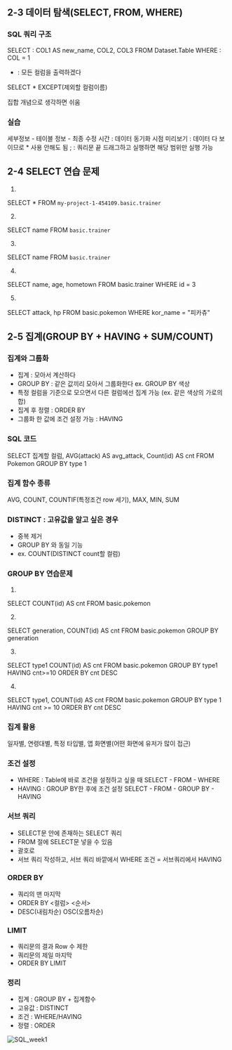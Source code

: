 ## 2-3 데이터 탐색(SELECT, FROM, WHERE)

### SQL 쿼리 구조
SELECT : <!--테이블의 어떤 컬럼을 선택할 것인가-->
    COL1 AS new_name, <!--AS는 컬럼 별칭. 따옴표 안 씀-->
    COL2,
    COL3 <!--여러 컬럼 명시 가능-->
FROM Dataset.Table <!--어떤 테이블에서 데이터를 확인할 것인가?-->
WHERE : <!--원하는 조건은 어떤 조건인가가?-->
    COL = 1 <!--조건문-->

* : 모든 컬럼을 출력하겠다 <!--데이터 확인용. 열,행이 많으면 비용↑ 여서 잘 안 씀 -->

SELECT
    * EXCEPT(제외할 컬럼이름)

집합 개념으로 생각하면 쉬움

### 실습
세부정보 - 테이블 정보 - 최종 수정 시간 : 데이터 동기화 시점
미리보기 : 데이터 다 보이므로 * 사용 안해도 됨
; : 쿼리문 끝
드래그하고 실행하면 해당 범위만 실행 가능

## 2-4 SELECT 연습 문제

1.
SELECT 
  * 
FROM `my-project-1-454109.basic.trainer` 

2.
SELECT
  name
FROM `basic.trainer`

3.
SELECT
  name
FROM `basic.trainer`

4.
SELECT
  name,
  age,
  hometown
FROM basic.trainer
WHERE id = 3

5.
SELECT
  attack,
  hp
FROM basic.pokemon
WHERE kor_name = "피카츄"

## 2-5 집계(GROUP BY + HAVING + SUM/COUNT)

### 집계와 그룹화
- 집계 : 모아서 계산하다
- GROUP BY : 같은 값끼리 모아서 그룹화한다
    ex. GROUP BY 색상
- 특정 컬럼을 기준으로 모으면서 다른 컬럼에선 집계 가능 (ex. 같은 색상의 가로의 합)
- 집계 후 정렬 : ORDER BY
- 그룹화 한 값에 조건 설정 가능 : HAVING

### SQL 코드
SELECT
    집계할 컬럼,
    AVG(attack) AS avg_attack, <!--집계함수수-->
    Count(id) AS cnt
FROM Pokemon
GROUP BY
    type 1 <!--집계할 컬럼을 SELECT에 명시하고 그 컬럼을 꼭 GROUP BY에 작성-->

### 집계 함수 종류
AVG, COUNT, COUNTIF(특정조건 row 세기), MAX, MIN, SUM

### DISTINCT : 고유값을 알고 싶은 경우
- 중복 제거
- GROUP BY 와 동일 기능
- ex. COUNT(DISTINCT count할 컬럼)

### GROUP BY 연습문제
1.
SELECT
    COUNT(id) AS cnt
FROM basic.pokemon

2.
SELECT
    generation,
    COUNT(id) AS cnt
FROM basic.pokemon
GROUP BY
    generation

3.
SELECT
    type1
    COUNT(id) AS cnt
FROM basic.pokemon
GROUP BY
    type1
HAVING cnt>=10
ORDER BY cnt DESC

4.
SELECT
    type1,
    COUNT(id) AS cnt
FROM basic.pokemon
GROUP BY 
    type 1
HAVING cnt >= 10
ORDER BY cnt DESC

### 집계 활용
일자별, 연령대별, 특정 타입별, 앱 화면별(어떤 화면에 유저가 많이 접근)

### 조건 설정
- WHERE : Table에 바로 조건을 설정하고 싶을 때
    SELECT - FROM - WHERE
- HAVING : GROUP BY한 후에 조건 설정
    SELECT - FROM - GROUP BY - HAVING

### 서브 쿼리
- SELECT문 안에 존재하는 SELECT 쿼리
- FROM 절에 SELECT문 넣을 수 있음
- 괄호로
- 서브 쿼리 작성하고, 서브 쿼리 바깥에서 WHERE 조건 = 서브쿼리에서 HAVING

### ORDER BY
- 쿼리의 맨 마지막
- ORDER BY <컬럼> <순서>
- DESC(내림차순) OSC(오름차순)

### LIMIT
- 쿼리문의 결과 Row 수 제한
- 쿼리문의 제일 마지막
- ORDER BY
  LIMIT

### 정리
- 집계 : GROUP BY + 집계함수
- 고유값 : DISTINCT
- 조건 : WHERE/HAVING
- 정렬 : ORDER

![SQL_week1](./asset/SQL_week1.png)